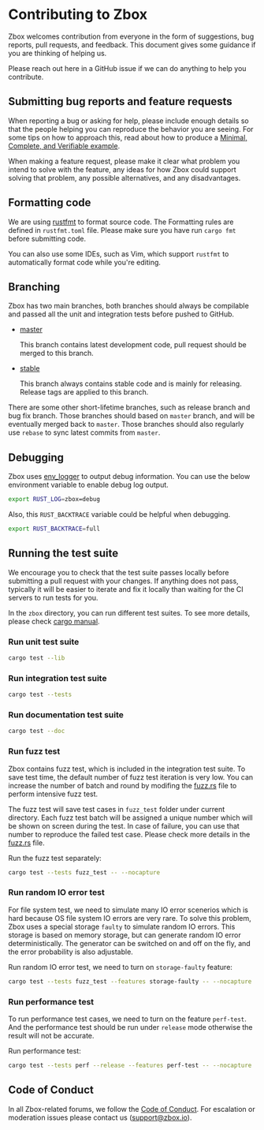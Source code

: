 # Contributing to Zbox

Zbox welcomes contribution from everyone in the form of suggestions, bug
reports, pull requests, and feedback. This document gives some guidance if you
are thinking of helping us.

Please reach out here in a GitHub issue if we can do anything to help you
contribute.

## Submitting bug reports and feature requests

When reporting a bug or asking for help, please include enough details so that
the people helping you can reproduce the behavior you are seeing. For some tips
on how to approach this, read about how to produce a [Minimal, Complete, and
Verifiable example].

[Minimal, Complete, and Verifiable example]: https://stackoverflow.com/help/mcve

When making a feature request, please make it clear what problem you intend to
solve with the feature, any ideas for how Zbox could support solving that
problem, any possible alternatives, and any disadvantages.

## Formatting code

We are using [rustfmt](https://github.com/rust-lang-nursery/rustfmt) to format
source code. The Formatting rules are defined in `rustfmt.toml` file. Please
make sure you have run `cargo fmt` before submitting code.

You can also use some IDEs, such as Vim, which support `rustfmt` to
automatically format code while you're editing.

## Branching

Zbox has two main branches, both branches should always be compilable and
passed all the unit and integration tests before pushed to GitHub.

- [master](https://github.com/zboxfs/zbox/tree/master)

  This branch contains latest development code, pull request should be merged
  to this branch.

- [stable](https://github.com/zboxfs/zbox/tree/stable)

  This branch always contains stable code and is mainly for releasing. Release
  tags are applied to this branch.

There are some other short-lifetime branches, such as release branch and bug
fix branch. Those branches should based on `master` branch, and will be
eventually merged back to `master`. Those branches should also regularly use
`rebase` to sync latest commits from `master`.

## Debugging

Zbox uses [env_logger](https://crates.io/crates/env_logger) to output debug
information. You can use the below environment variable to enable debug log
output.

```bash
export RUST_LOG=zbox=debug
```

Also, this `RUST_BACKTRACE` variable could be helpful when debugging.

```bash
export RUST_BACKTRACE=full
```

## Running the test suite

We encourage you to check that the test suite passes locally before submitting a
pull request with your changes. If anything does not pass, typically it will be
easier to iterate and fix it locally than waiting for the CI servers to run
tests for you.

In the `zbox` directory, you can run different test suites. To see more
details, please check [cargo manual](http://doc.crates.io/guide.html).

### Run unit test suite

```bash
cargo test --lib
```

### Run integration test suite

```bash
cargo test --tests
```

### Run documentation test suite

```bash
cargo test --doc
```

### Run fuzz test

Zbox contains fuzz test, which is included in the integration test suite.
To save test time, the default number of fuzz test iteration is very low.
You can increase the number of batch and round by modifing the
[fuzz.rs](src/tests/fuzz.rs) file to perform intensive fuzz test.

The fuzz test will save test cases in `fuzz_test` folder under current
directory. Each fuzz test batch will be assigned a unique number which will be
shown on screen during the test. In case of failure, you can use that number to
reproduce the failed test case. Please check more details in the
[fuzz.rs](src/tests/fuzz.rs) file.

Run the fuzz test separately:

 ```bash
 cargo test --tests fuzz_test -- --nocapture
 ```

### Run random IO error test

For file system test, we need to simulate many IO error scenerios which is
hard because OS file system IO errors are very rare. To solve this problem,
Zbox uses a special storage `faulty` to simulate random IO errors. This storage
is based on memory storage, but can generate random IO error deterministically.
The generator can be switched on and off on the fly, and the error probability
is also adjustable.

Run random IO error test, we need to turn on `storage-faulty` feature:

```bash
cargo test --tests fuzz_test --features storage-faulty -- --nocapture
```

### Run performance test

To run performance test cases, we need to turn on the feature `perf-test`. And
the performance test should be run under `release` mode otherwise the result
will not be accurate.

Run performance test:

```bash
cargo test --tests perf --release --features perf-test -- --nocapture
```

## Code of Conduct

In all Zbox-related forums, we follow the [Code of Conduct](CODE_OF_CONDUCT.md).
For escalation or moderation issues please contact us (support@zbox.io).

